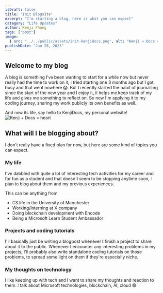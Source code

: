 ```yaml
---
isDraft: false
title: "Init Blogsite"
excerpt: "I'm starting a blog, here is what you can expect"
category: "Life Updates"
author: Kenji Phang
tags: ["post"]
image:
  { src: "../../public/assets/init-kenjidocs.png", alt: "Kenji + Docs = heart" }
publishDate: "Jan 26, 2023"
---
```


## Welcome to my blog

A blog is something I've been wanting to start for a while now but never really had the time to work on it, I tried starting one 3 months ago but I got busy and that went nowhere 😱. But I recently started the habit of journalling since the start of the new year and I enjoy it, it helps me keep track of my life and gives me something to reflect on. So now I'm applying it to my coding journey, sharing my work publicly its own benefits as well.

And now its life, say hello to KenjiDocs, my personal website!
![Kenji + Docs = heart](/assets/init-kenjidocs.png)

## What will I be blogging about?

I don't really have a fixed plan for now, but here are some kind of topics you can expect.

### My life

I've dabbled with quite a lot of interesting tech activities for my career and for fun as a student and that doesn't seem to be stopping anytime soon, I plan to blog about them and my previous experiences.

This can be anything from

- CS life in the University of Manchester
- Working/Interning at X company
- Doing blockchain development with Encode
- Being a Microsoft Learn Student Ambassador

### Projects and coding tutorials

I'll basically just be writing a blogpost whenever I finish a project to share about it to the public. Whenever I encounter any interesting problems in my projects, I'll probably also write standalone coding tutorials on those problems, to spread some light on them if they're especially niche.

### My thoughts on technology

I like keeping up with tech and I want to share my thoughts and reaction to them. I talk about Microsoft technologies, blockchain, AI, cloud 😄



